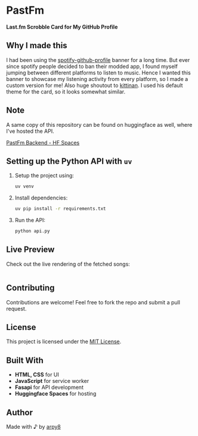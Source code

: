 # PastFm
**Last.fm Scrobble Card for My GitHub Profile**

## Why I made this
I had been using the [spotify-github-profile](https://github.com/kittinan/spotify-github-profile) banner for a long time. But ever since spotify people decided to ban their modded app, I found myself jumping between different platforms to listen to music. Hence I wanted this banner to showcase my listening activity from every platform, so I made a custom version for me!
Also huge shoutout to [kittinan](https://github.com/kittinan). I used his default theme for the card, so it looks somewhat similar.

## Note
A same copy of this repository can be found on huggingface as well, where I've hosted the API.

[PastFm Backend - HF Spaces](https://huggingface.com/spaces/arpy8/pastfm-backend)

<!-- ## Flowchart
![flowchart](static/image-1.png) -->

## Setting up the Python API with `uv`
1. Setup the project using:
   ```sh
   uv venv
   ```
2. Install dependencies:
   ```sh
   uv pip install -r requirements.txt
   ```
3. Run the API:
   ```sh
   python api.py
   ```

## Live Preview
Check out the live rendering of the fetched songs:

<a href="https://arpy8-pastfm-backend.hf.space/redirect">
    <img src="https://arpy8-pastfm-backend.hf.space/live" alt="" />
</a>

## Contributing
Contributions are welcome! Feel free to fork the repo and submit a pull request.

## License
This project is licensed under the [MIT License](LICENSE).

## Built With
- **HTML, CSS** for UI
- **JavaScript** for service worker
- **Fasapi** for API development
- **Huggingface Spaces** for hosting

## Author
Made with ♪ by [arpy8](https://arpy8.com)
